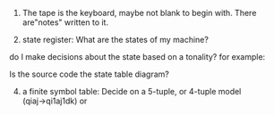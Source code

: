



1. The tape is the keyboard, maybe not blank to begin with. There are"notes" written to it.


3. state register: What are the states of my machine? 

do I make decisions about the state based on a tonality? for example: 

Is the source code the state table diagram? 

4. a finite symbol table: Decide on a 5-tuple, or 4-tuple model (qiaj→qi1aj1dk) or 



